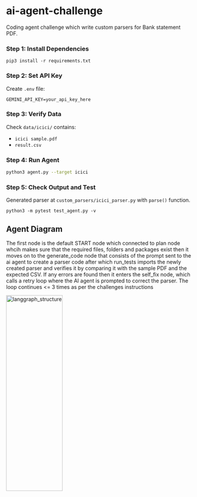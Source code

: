 # ai-agent-challenge
Coding agent challenge which write custom parsers for Bank statement PDF.

### Step 1: Install Dependencies
```
pip3 install -r requirements.txt
```

### Step 2: Set API Key
Create `.env` file:
```
GEMINI_API_KEY=your_api_key_here
```

### Step 3: Verify Data
Check `data/icici/` contains:
- `icici sample.pdf` 
- `result.csv`

### Step 4: Run Agent
```bash
python3 agent.py --target icici
```

### Step 5: Check Output and Test 
Generated parser at `custom_parsers/icici_parser.py` with `parse()` function.
```
python3 -m pytest test_agent.py -v
```


## Agent Diagram 
The first node is the default START node which connected to plan node whcih makes sure that the required files, folders and packages exist then it 
moves on to the generate_code node that consists of the prompt sent to the ai agent to create a parser code after which run_tests imports the newly created parser and verifies it by comparing it with the sample PDF and the expected CSV. If any errors are found then it enters the self_fix node, which calls a retry loop where the AI agent is prompted to correct the parser. 
The loop continues <= 3 times as per the challenges instructions

<img width="153" height="531" alt="langgraph_structure" src="https://github.com/user-attachments/assets/13cd2fb3-d759-43c3-b2dc-0f83c32b449a" />


